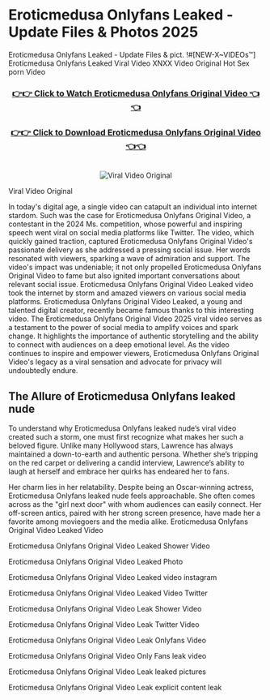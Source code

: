 # Eroticmedusa Onlyfans Leaked - Update Files & Photos 2025

Eroticmedusa Onlyfans Leaked - Update Files & pict. !#[NEW-X~VIDEOs™] Eroticmedusa Onlyfans Leaked Viral Video XNXX Video Original Hot Sex porn Video
<br>
<div align="center">
<h3><a href="https://links2leaks.com/eroticmedusa" rel="nofollow">👉👉 Click to Watch Eroticmedusa Onlyfans Original Video 👈👈</a></h3>
<h3><a href="https://links2leaks.com/eroticmedusa" rel="nofollow">👉👉 Click to Download Eroticmedusa Onlyfans Original Video 👈👈</a></h3>
<br>
<a href="https://links2leaks.com/eroticmedusa" rel="nofollow"><img src="https://i.ibb.co/Gkj2r4b/banner.png" alt="Viral Video Original" style="max-width: 100%; display: inline-block;" data-target="animated-image.originalImage"></a>
</div>

Viral Video Original

In today's digital age, a single video can catapult an individual into internet stardom. Such was the case for Eroticmedusa Onlyfans Original Video, a contestant in the 2024 Ms. competition, whose powerful and inspiring speech went viral on social media platforms like Twitter.
The video, which quickly gained traction, captured Eroticmedusa Onlyfans Original Video's passionate delivery as she addressed a pressing social issue. Her words resonated with viewers, sparking a wave of admiration and support. The video's impact was undeniable; it not only propelled Eroticmedusa Onlyfans Original Video to fame but also ignited important conversations about relevant social issue.
Eroticmedusa Onlyfans Original Video Leaked video took the internet by storm and amazed viewers on various social media platforms. Eroticmedusa Onlyfans Original Video Leaked, a young and talented digital creator, recently became famous thanks to this interesting video.
The Eroticmedusa Onlyfans Original Video 2025 viral video serves as a testament to the power of social media to amplify voices and spark change. It highlights the importance of authentic storytelling and the ability to connect with audiences on a deep emotional level. As the video continues to inspire and empower viewers, Eroticmedusa Onlyfans Original Video's legacy as a viral sensation and advocate for privacy will undoubtedly endure.

<h2>The Allure of Eroticmedusa Onlyfans leaked nude</h2>


To understand why Eroticmedusa Onlyfans leaked nude’s viral video created such a storm, one must first recognize what makes her such a beloved figure. Unlike many Hollywood stars, Lawrence has always maintained a down-to-earth and authentic persona. Whether she’s tripping on the red carpet or delivering a candid interview, Lawrence’s ability to laugh at herself and embrace her quirks has endeared her to fans.

Her charm lies in her relatability. Despite being an Oscar-winning actress, Eroticmedusa Onlyfans leaked nude feels approachable. She often comes across as the "girl next door" with whom audiences can easily connect. Her off-screen antics, paired with her strong screen presence, have made her a favorite among moviegoers and the media alike.
Eroticmedusa Onlyfans Original Video Leaked Video

Eroticmedusa Onlyfans Original Video Leaked Shower Video

Eroticmedusa Onlyfans Original Video Leaked Photo

Eroticmedusa Onlyfans Original Video Leaked video instagram

Eroticmedusa Onlyfans Original Video Leaked Video Twitter

Eroticmedusa Onlyfans Original Video Leak Shower Video

Eroticmedusa Onlyfans Original Video Leak Twitter Video

Eroticmedusa Onlyfans Original Video Leak Onlyfans Video

Eroticmedusa Onlyfans Original Video Only Fans leak video

Eroticmedusa Onlyfans Original Video Leak leaked pictures

Eroticmedusa Onlyfans Original Video Leak explicit content leak
